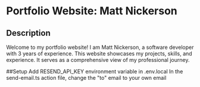 # Portfolio Website: Matt Nickerson

## Description
Welcome to my portfolio website! I am Matt Nickerson, a software developer with 3 years of experience. This website showcases my projects, skills, and experience. It serves as a comprehensive view of my professional journey.

##Setup
Add RESEND_API_KEY environment variable in .env.local
In the send-email.ts action file, change the "to" email to your own email
